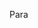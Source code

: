 <div id="mydiv">
  <style>
    #user-content-mydiv p{background: red;}
  </style>
  <p>Para</p>
</div>
